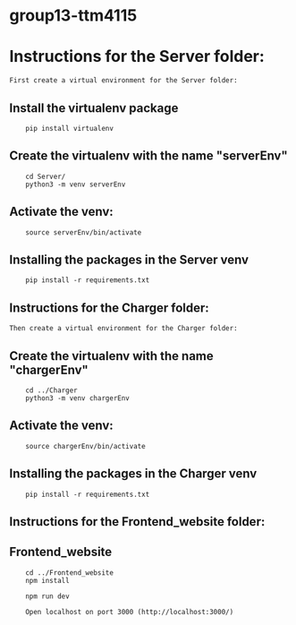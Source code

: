 # group13-ttm4115

# Instructions for the Server folder:

    First create a virtual environment for the Server folder:

<h2>Install the virtualenv package</h2>

        pip install virtualenv

<h2>Create the virtualenv with the name "serverEnv"</h2>

        cd Server/
        python3 -m venv serverEnv

<h2>Activate the venv:</h2>

        source serverEnv/bin/activate

<h2>Installing the packages in the Server venv</h2>

        pip install -r requirements.txt

<h2>Instructions for the Charger folder:</h2>

    Then create a virtual environment for the Charger folder:

<h2>Create the virtualenv with the name "chargerEnv"</h2>

        cd ../Charger
        python3 -m venv chargerEnv

<h2>Activate the venv:</h2>

        source chargerEnv/bin/activate

<h2>Installing the packages in the Charger venv</h2>

        pip install -r requirements.txt

<h2>Instructions for the Frontend_website folder:</h2>

<h2>Frontend_website</h2>

        cd ../Frontend_website
        npm install

        npm run dev

        Open localhost on port 3000 (http://localhost:3000/)
